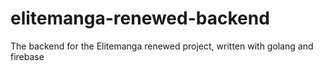 # elitemanga-renewed-backend
The backend for the Elitemanga renewed project, written with golang and firebase
